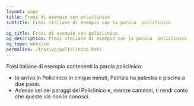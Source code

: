 ```yaml
---
layout: page
title: Frasi di esempio con policlinico 
subtitle: Frasi italiane di esempio con la parola  policlinico

og_title: Frasi di esempio con policlinico 
og_description: Frasi italiane di esempio con la parola  policlinico
og_type: website
permalink: /frasi/p/policlinico.html
---
```


Frasi italiane di esempio contenenti la parola policlinico:


- Io arrivo in Policlinico in cinque minuti, Patrizia ha palestra e piscina a due passi.
- Adesso sei nei paraggi del Policlinico e, mentre cammini, ti rendi conto che queste vie non le conosci.
